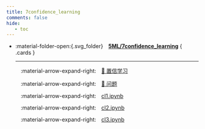```yaml
---
title: 7confidence_learning
comments: false
hide:
   - toc
---
```


<div class="grid cards index-info" markdown>

-   :material-folder-open:{.svg_folder}&emsp;__[5ML/7confidence_learning](./index.md)__
{ .cards }

	---

	&emsp;:material-arrow-expand-right:&emsp;[🍁 置信学习](./A.md)

	&emsp;:material-arrow-expand-right:&emsp;[🍁 问题](./B.md)

	&emsp;:material-arrow-expand-right:&emsp;[cl1.ipynb](./cl1.ipynb)

	&emsp;:material-arrow-expand-right:&emsp;[cl2.ipynb](./cl2.ipynb)

	&emsp;:material-arrow-expand-right:&emsp;[cl3.ipynb](./cl3.ipynb)

</div>